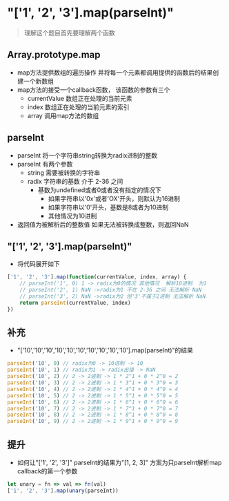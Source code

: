 # "['1', '2', '3'].map(parseInt)"
>理解这个题目首先要理解两个函数
## Array.prototype.map
- map方法提供数组的遍历操作 并将每一个元素都调用提供的函数后的结果创建一个新数组
- map方法的接受一个callback函数， 该函数的参数有三个
    - currentValue 数组正在处理的当前元素
    - index 数组正在处理的当前元素的索引
    - array 调用map方法的数组


## parseInt
- parseInt 将一个字符串string转换为radix进制的整数
- parseInt 有两个参数
    - string 需要被转换的字符串
    - radix 字符串的基数 介于 2-36 之间
        - 基数为undefined或者0或者没有指定的情况下
            - 如果字符串以'0x'或者'OX'开头，则默认为16进制
            - 如果字符串以'0'开头，基数是8或者为10进制
            - 其他情况为10进制
- 返回值为被解析后的整数值 如果无法被转换成整数，则返回NaN

## "['1', '2', '3'].map(parseInt)"
- 将代码展开如下
```JAVASCRIPT
['1', '2', '3'].map(function(currentValue, index, array) {
    // parseInt('1', 0) 1 -> radix为0的情况 其他情况  解析10进制  为1
    // parseInt('2', 1) NaN ->radix为1 不在 2-36 之间 无法解析 NaN
    // parseInt('3', 2) NaN ->radix为2 但'3'不属于2进制 无法解析 NaN
    return parseInt(currentValue, index)
})
```

## 补充
- "['10','10','10','10','10','10','10','10','10','10'].map(parseInt)"的结果
```JAVASCRIPT
parseInt('10', 0) // radix为0 -> 10进制 -> 10
parseInt('10', 1) // radix为1 -> radix出错 -> NaN
parseInt('10', 2) // 2 -> 2进制 -> 1 * 2^1 + 0 * 2^0 = 2
parseInt('10', 3) // 2 -> 2进制 -> 1 * 3^1 + 0 * 3^0 = 3
parseInt('10', 4) // 2 -> 2进制 -> 1 * 4^1 + 0 * 4^0 = 4
parseInt('10', 5) // 2 -> 2进制 -> 1 * 5^1 + 0 * 5^0 = 5
parseInt('10', 6) // 2 -> 2进制 -> 1 * 6^1 + 0 * 6^0 = 6
parseInt('10', 7) // 2 -> 2进制 -> 1 * 7^1 + 0 * 7^0 = 7
parseInt('10', 8) // 2 -> 2进制 -> 1 * 8^1 + 0 * 8^0 = 8
parseInt('10', 9) // 2 -> 2进制 -> 1 * 9^1 + 0 * 9^0 = 9
```

## 提升
- 如何让"['1', '2', '3']" parseInt的结果为"[1, 2, 3]" 方案为只parseInt解析map callback的第一个参数
```JAVASCRIPT
let unary = fn => val => fn(val)
['1', '2', '3'].map(unary(parseInt))
```